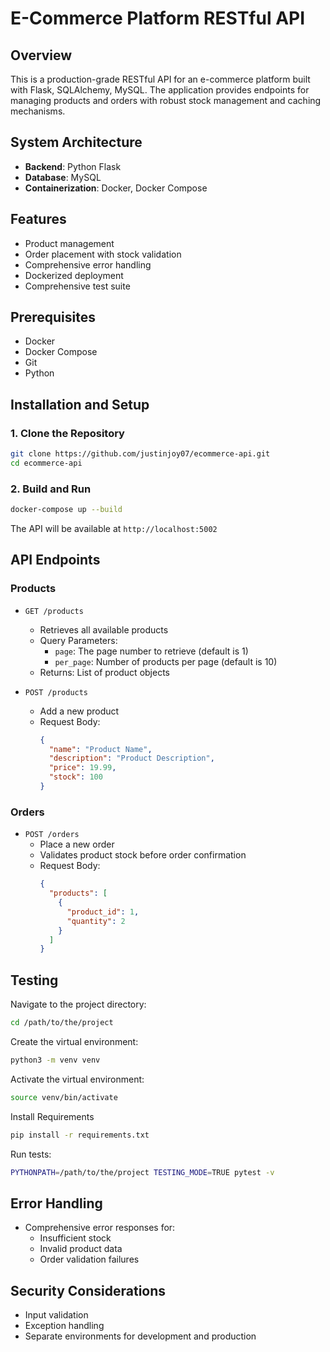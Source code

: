# E-Commerce Platform RESTful API

## Overview
This is a production-grade RESTful API for an e-commerce platform built with Flask, SQLAlchemy, MySQL. The application provides endpoints for managing products and orders with robust stock management and caching mechanisms.

## System Architecture
- **Backend**: Python Flask
- **Database**: MySQL
- **Containerization**: Docker, Docker Compose

## Features
- Product management
- Order placement with stock validation
- Comprehensive error handling
- Dockerized deployment
- Comprehensive test suite

## Prerequisites
- Docker
- Docker Compose
- Git
- Python

## Installation and Setup

### 1. Clone the Repository
```bash
git clone https://github.com/justinjoy07/ecommerce-api.git
cd ecommerce-api
```


### 2. Build and Run
```bash
docker-compose up --build
```

The API will be available at `http://localhost:5002`

## API Endpoints

### Products
- `GET /products`
  - Retrieves all available products
  - Query Parameters:
    - `page`: The page number to retrieve (default is 1)
    - `per_page`: Number of products per page (default is 10)
  - Returns: List of product objects

- `POST /products`
  - Add a new product
  - Request Body:
    ```json
    {
      "name": "Product Name",
      "description": "Product Description",
      "price": 19.99,
      "stock": 100
    }
    ```

### Orders
- `POST /orders`
  - Place a new order
  - Validates product stock before order confirmation
  - Request Body:
    ```json
    {
      "products": [
        {
          "product_id": 1,
          "quantity": 2
        }
      ]
    }
    ```

## Testing
Navigate to the project directory:
```bash
cd /path/to/the/project
```
Create the virtual environment:
```bash
python3 -m venv venv
```
Activate the virtual environment:
```bash
source venv/bin/activate
```
Install Requirements
```bash
pip install -r requirements.txt
```
Run tests:
```bash
PYTHONPATH=/path/to/the/project TESTING_MODE=TRUE pytest -v
```

## Error Handling
- Comprehensive error responses for:
  - Insufficient stock
  - Invalid product data
  - Order validation failures


## Security Considerations
- Input validation
- Exception handling
- Separate environments for development and production
